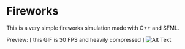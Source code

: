 # Fireworks
This is a very simple fireworks simulation made with C++ and SFML.

Preview: [ this GIF is 30 FPS and heavily compressed ] 
![Alt Text](https://media.giphy.com/media/v1.Y2lkPTc5MGI3NjExZjQ4ZTBjN2Q2ODRmOTVmZGM1YmJjZTI3NDhiOTM0YzcwNzM3ODJmNiZjdD1n/9tyjGsciICJJaT6eCQ/giphy.gif)
